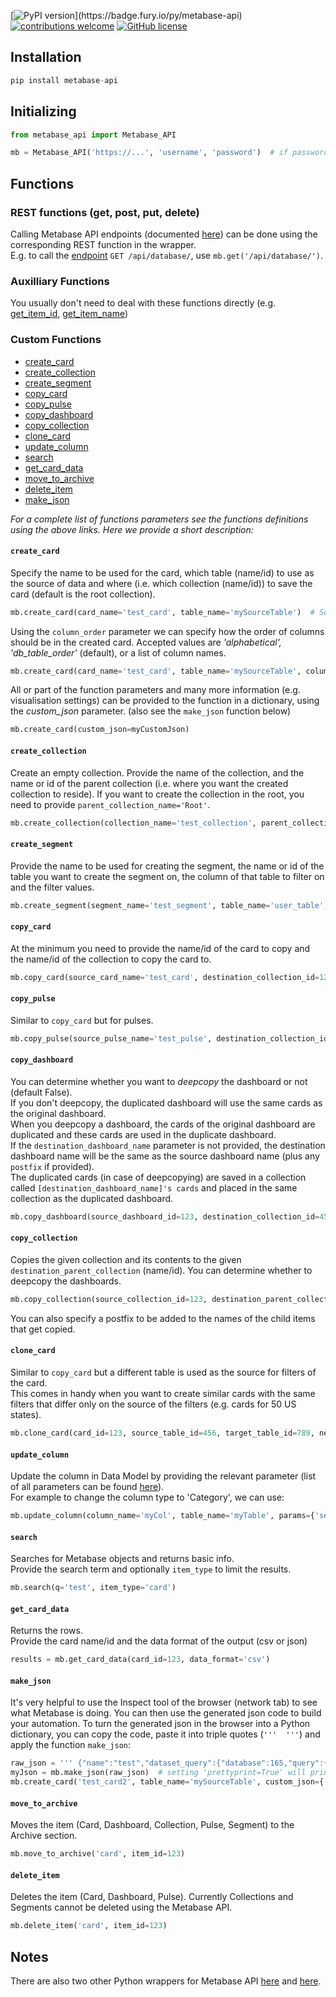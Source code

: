 <!--[![HitCount](http://hits.dwyl.com/vvaezian/metabase_api_python.svg)](http://hits.dwyl.com/vvaezian/metabase_api_python)-->
[![PyPI version](https://badge.fury.io/py/metabase-api.svg?)](https://badge.fury.io/py/metabase-api)
[![contributions welcome](https://img.shields.io/badge/contributions-welcome-brightgreen.svg)](https://github.com/vvaezian/metabase_api_python/issues)
[![GitHub license](https://img.shields.io/github/license/vvaezian/metabase_api_python.svg)](https://github.com/vvaezian/metabase_api_python/blob/master/LICENSE)

## Installation
```python
pip install metabase-api
```

## Initializing
```python
from metabase_api import Metabase_API

mb = Metabase_API('https://...', 'username', 'password')  # if password is not given, it will prompt for password
```
## Functions
### REST functions (get, post, put, delete)
Calling Metabase API endpoints (documented [here](https://github.com/metabase/metabase/blob/master/docs/api-documentation.md)) can be done using the corresponding REST function in the wrapper.  
E.g. to call the [endpoint](https://github.com/metabase/metabase/blob/master/docs/api-documentation.md#get-apidatabase) `GET /api/database/`, use `mb.get('/api/database/')`.

### Auxilliary Functions
You usually don't need to deal with these functions directly (e.g. [get_item_id](https://github.com/vvaezian/metabase_api_python/blob/b2ef09cf81647cdfc9a3e461fa2eb955b529f50b/metabase_api/metabase_api.py#L88), [get_item_name](https://github.com/vvaezian/metabase_api_python/blob/b2ef09cf81647cdfc9a3e461fa2eb955b529f50b/metabase_api/metabase_api.py#L76))

### Custom Functions

- [create_card](https://github.com/vvaezian/metabase_api_python/blob/150c8143bf3ec964568d54bddd80bf9c1b2ca214/metabase_api/metabase_api.py#L289)
- [create_collection](https://github.com/vvaezian/metabase_api_python/blob/150c8143bf3ec964568d54bddd80bf9c1b2ca214/metabase_api/metabase_api.py#L461)
- [create_segment](https://github.com/vvaezian/metabase_api_python/blob/150c8143bf3ec964568d54bddd80bf9c1b2ca214/metabase_api/metabase_api.py#L486)
- [copy_card](https://github.com/vvaezian/metabase_api_python/blob/150c8143bf3ec964568d54bddd80bf9c1b2ca214/metabase_api/metabase_api.py#L530)
- [copy_pulse](https://github.com/vvaezian/metabase_api_python/blob/150c8143bf3ec964568d54bddd80bf9c1b2ca214/metabase_api/metabase_api.py#L591)
- [copy_dashboard](https://github.com/vvaezian/metabase_api_python/blob/150c8143bf3ec964568d54bddd80bf9c1b2ca214/metabase_api/metabase_api.py#L643)
- [copy_collection](https://github.com/vvaezian/metabase_api_python/blob/150c8143bf3ec964568d54bddd80bf9c1b2ca214/metabase_api/metabase_api.py#L736)
- [clone_card](https://github.com/vvaezian/metabase_api_python/blob/150c8143bf3ec964568d54bddd80bf9c1b2ca214/metabase_api/metabase_api.py#L885)
- [update_column](https://github.com/vvaezian/metabase_api_python/blob/150c8143bf3ec964568d54bddd80bf9c1b2ca214/metabase_api/metabase_api.py#L979)
- [search](https://github.com/vvaezian/metabase_api_python/blob/150c8143bf3ec964568d54bddd80bf9c1b2ca214/metabase_api/metabase_api.py#L835)
- [get_card_data](https://github.com/vvaezian/metabase_api_python/blob/150c8143bf3ec964568d54bddd80bf9c1b2ca214/metabase_api/metabase_api.py#L858)
- [move_to_archive](https://github.com/vvaezian/metabase_api_python/blob/150c8143bf3ec964568d54bddd80bf9c1b2ca214/metabase_api/metabase_api.py#L933)
- [delete_item](https://github.com/vvaezian/metabase_api_python/blob/150c8143bf3ec964568d54bddd80bf9c1b2ca214/metabase_api/metabase_api.py#L963)  
- [make_json](https://github.com/vvaezian/metabase_api_python/blob/150c8143bf3ec964568d54bddd80bf9c1b2ca214/metabase_api/metabase_api.py#L1015)

*For a complete list of functions parameters see the functions definitions using the above links. Here we provide a short description:*

#### `create_card`
Specify the name to be used for the card, which table (name/id) to use as the source of data and where (i.e. which collection (name/id)) to save the card (default is the root collection).  
```python
mb.create_card(card_name='test_card', table_name='mySourceTable')  # Setting `verbose=True` will print extra information while creating the card.
```
Using the `column_order` parameter we can specify how the order of columns should be in the created card. Accepted values are *'alphabetical', 'db_table_order'* (default), or a list of column names.
```python
mb.create_card(card_name='test_card', table_name='mySourceTable', column_order=['myCol5', 'myCol3', 'myCol8'])
```
All or part of the function parameters and many more information (e.g. visualisation settings) can be provided to the function in a dictionary, using the *custom_json* parameter. (also see the `make_json` function below)
```python
mb.create_card(custom_json=myCustomJson)
```

#### `create_collection`
Create an empty collection. Provide the name of the collection, and the name or id of the parent collection (i.e. where you want the created collection to reside). If you want to create the collection in the root, you need to provide `parent_collection_name='Root'`.
```python
mb.create_collection(collection_name='test_collection', parent_collection_id=123)
```

#### `create_segment`
Provide the name to be used for creating the segment, the name or id of the table you want to create the segment on, the column of that table to filter on and the filter values.
```python
mb.create_segment(segment_name='test_segment', table_name='user_table', column_name='user_id', column_values=[123, 456, 789])
```

#### `copy_card`
At the minimum you need to provide the name/id of the card to copy and the name/id of the collection to copy the card to.
```python
mb.copy_card(source_card_name='test_card', destination_collection_id=123)
```

#### `copy_pulse`
Similar to `copy_card` but for pulses.
```python
mb.copy_pulse(source_pulse_name='test_pulse', destination_collection_id=123)
```

#### `copy_dashboard`
You can determine whether you want to *deepcopy* the dashboard or not (default False).  
If you don't deepcopy, the duplicated dashboard will use the same cards as the original dashboard.  
When you deepcopy a dashboard, the cards of the original dashboard are duplicated and these cards are used in the duplicate dashboard.  
If the `destination_dashboard_name` parameter is not provided, the destination dashboard name will be the same as the source dashboard name (plus any `postfix` if provided).  
The duplicated cards (in case of deepcopying) are saved in a collection called `[destination_dashboard_name]'s cards` and placed in the same collection as the duplicated dashboard.
```python
mb.copy_dashboard(source_dashboard_id=123, destination_collection_id=456, deepcopy=True)
```

#### `copy_collection`
Copies the given collection and its contents to the given `destination_parent_collection` (name/id). You can determine whether to deepcopy the dashboards.
```python
mb.copy_collection(source_collection_id=123, destination_parent_collection_id=456, deepcopy_dashboards=True, verbose=True)
```
You can also specify a postfix to be added to the names of the child items that get copied.

#### `clone_card`
Similar to `copy_card` but a different table is used as the source for filters of the card.  
This comes in handy when you want to create similar cards with the same filters that differ only on the source of the filters (e.g. cards for 50 US states).
```python
mb.clone_card(card_id=123, source_table_id=456, target_table_id=789, new_card_name='test clone', new_card_collection_id=1)
```

#### `update_column`
Update the column in Data Model by providing the relevant parameter (list of all parameters can be found [here](https://www.metabase.com/docs/latest/api-documentation.html#put-apifieldid)).  
For example to change the column type to 'Category', we can use:
```python
mb.update_column(column_name='myCol', table_name='myTable', params={'semantic_type':'type/Category'}  # (For Metabase versions before v.39, use: params={'special_type':'type/Category'}))
```

#### `search`
Searches for Metabase objects and returns basic info.  
Provide the search term and optionally `item_type` to limit the results.
```Python
mb.search(q='test', item_type='card')
```

#### `get_card_data`
Returns the rows.  
Provide the card name/id and the data format of the output (csv or json)
```python
results = mb.get_card_data(card_id=123, data_format='csv')
```

#### `make_json`
It's very helpful to use the Inspect tool of the browser (network tab) to see what Metabase is doing. You can then use the generated json code to build your automation. To turn the generated json in the browser into a Python dictionary, you can copy the code, paste it into triple quotes (`'''  '''`) and apply the function `make_json`:
```python
raw_json = ''' {"name":"test","dataset_query":{"database":165,"query":{"fields":[["field-id",35839],["field-id",35813],["field-id",35829],["field-id",35858],["field-id",35835],["field-id",35803],["field-id",35843],["field-id",35810],["field-id",35826],["field-id",35815],["field-id",35831],["field-id",35827],["field-id",35852],["field-id",35832],["field-id",35863],["field-id",35851],["field-id",35850],["field-id",35864],["field-id",35854],["field-id",35846],["field-id",35811],["field-id",35933],["field-id",35862],["field-id",35833],["field-id",35816]],"source-table":2154},"type":"query"},"display":"table","description":null,"visualization_settings":{"table.column_formatting":[{"columns":["Diff"],"type":"range","colors":["#ED6E6E","white","#84BB4C"],"min_type":"custom","max_type":"custom","min_value":-30,"max_value":30,"operator":"=","value":"","color":"#509EE3","highlight_row":false}],"table.pivot_column":"Sale_Date","table.cell_column":"SKUID"},"archived":false,"enable_embedding":false,"embedding_params":null,"collection_id":183,"collection_position":null,"result_metadata":[{"name":"Sale_Date","display_name":"Sale_Date","base_type":"type/DateTime","fingerprint":{"global":{"distinct-count":1,"nil%":0},"type":{"type/DateTime":{"earliest":"2019-12-28T00:00:00","latest":"2019-12-28T00:00:00"}}},"special_type":null},{"name":"Account_ID","display_name":"Account_ID","base_type":"type/Text","fingerprint":{"global":{"distinct-count":411,"nil%":0},"type":{"type/Text":{"percent-json":0,"percent-url":0,"percent-email":0,"average-length":9}}},"special_type":null},{"name":"Account_Name","display_name":"Account_Name","base_type":"type/Text","fingerprint":{"global":{"distinct-count":410,"nil%":0.0015},"type":{"type/Text":{"percent-json":0,"percent-url":0,"percent-email":0,"average-length":21.2916}}},"special_type":null},{"name":"Account_Type","display_name":"Account_Type","base_type":"type/Text","special_type":"type/Category","fingerprint":{"global":{"distinct-count":5,"nil%":0.0015},"type":{"type/Text":{"percent-json":0,"percent-url":0,"percent-email":0,"average-length":3.7594}}}}],"metadata_checksum":"7XP8bmR1h5f662CFE87tjQ=="} '''
myJson = mb.make_json(raw_json)  # setting 'prettyprint=True' will print the output in a structured format.
mb.create_card('test_card2', table_name='mySourceTable', custom_json={'visualization_settings':myJson['visualization_settings']})
```

#### `move_to_archive`
Moves the item (Card, Dashboard, Collection, Pulse, Segment) to the Archive section.
```python
mb.move_to_archive('card', item_id=123)
```
#### `delete_item`
Deletes the item (Card, Dashboard, Pulse). Currently Collections and Segments cannot be deleted using the Metabase API.
```python
mb.delete_item('card', item_id=123)
```

## Notes
There are also two other Python wrappers for Metabase API [here](https://github.com/mertsalik/metabasepy) and [here](https://github.com/STUnitas/metabase-py).
